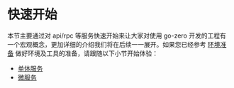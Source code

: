 # 快速开始

本节主要通过对 api/rpc 等服务快速开始来让大家对使用 go-zero 开发的工程有一个宏观概念，更加详细的介绍我们将在后续一一展开。如果您已经参考 [环境准备](../prepare/prepare) 做好环境及工具的准备，请跟随以下小节开始体验：

* [单体服务](monolithic-service)
* [微服务](micro-service)
